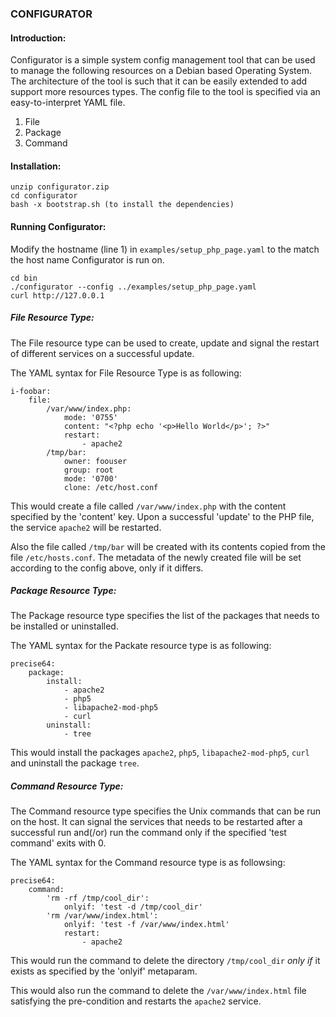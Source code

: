 ### CONFIGURATOR

#### Introduction:

Configurator is a simple system config management tool that can be used to
manage the following resources on a Debian based Operating System.
The architecture of the tool is such that it can be easily extended to add
support more resources types. The config file to the tool is specified via
an easy-to-interpret YAML file.

1. File
2. Package
3. Command


#### Installation:

    unzip configurator.zip
    cd configurator
    bash -x bootstrap.sh (to install the dependencies)

#### Running Configurator:

Modify the hostname (line 1) in `examples/setup_php_page.yaml` to the 
match the host name Configurator is run on.

    cd bin
    ./configurator --config ../examples/setup_php_page.yaml
    curl http://127.0.0.1

##### File Resource Type:

The File resource type can be used to create, update and signal the restart
of different services on a successful update.

The YAML syntax for File Resource Type is as following:

    i-foobar:
        file:
            /var/www/index.php:
                mode: '0755'
                content: "<?php echo '<p>Hello World</p>'; ?>"
                restart:
                    - apache2
            /tmp/bar:
                owner: foouser
                group: root
                mode: '0700'
                clone: /etc/host.conf

This would create a file called `/var/www/index.php` with the content specified
by the 'content' key. Upon a successful 'update' to the PHP file, the service
`apache2` will be restarted.

Also the file called `/tmp/bar` will be created with its contents copied from
the file `/etc/hosts.conf`. The metadata of the newly created file will be set
according to the config above, only if it differs.

##### Package Resource Type:

The Package resource type specifies the list of the packages that needs to be
installed or uninstalled.

The YAML syntax for the Packate resource type is as following:

    precise64:
        package:
            install:
                - apache2
                - php5
                - libapache2-mod-php5
                - curl
            uninstall:
                - tree

This would install the packages `apache2`, `php5`, `libapache2-mod-php5`, 
`curl` and uninstall the package `tree`. 

##### Command Resource Type:

The Command resource type specifies the Unix commands that can be run on the
host. It can signal the services that needs to be restarted after a successful
run and(/or) run the command only if the specified 'test command' exits with 0.

The YAML syntax for the Command resource type is as followsing:

    precise64:
        command:
            'rm -rf /tmp/cool_dir':
                onlyif: 'test -d /tmp/cool_dir'
            'rm /var/www/index.html':
                onlyif: 'test -f /var/www/index.html'
                restart:
                    - apache2

This would run the command to delete the directory `/tmp/cool_dir` *only if* it
exists as specified by the 'onlyif' metaparam.

This would also run the command to delete the `/var/www/index.html` file
satisfying the pre-condition and restarts the `apache2` service.
